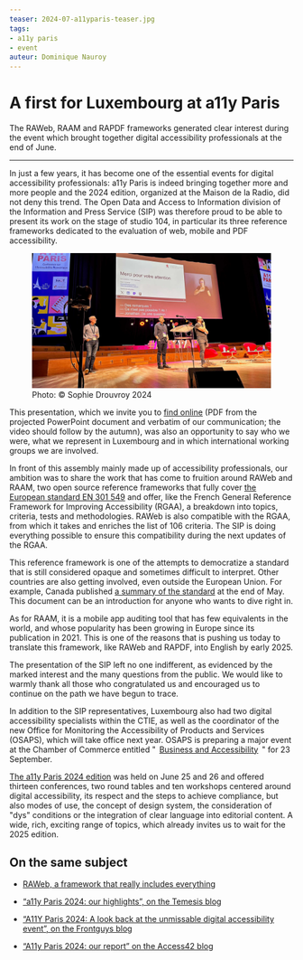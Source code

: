```yaml
---
teaser: 2024-07-a11yparis-teaser.jpg
tags:
- a11y paris
- event
auteur: Dominique Nauroy
---
```


<hgroup>
    <h1>A first for Luxembourg at a11y Paris</h1> 
    <p>The RAWeb, RAAM and RAPDF frameworks generated clear interest during the event which brought together digital accessibility professionals at the end of June.</p>
</hgroup>
<hr>
<div class="intro"> 
    <p>In just a few years, it has become one of the essential events for digital accessibility professionals: a11y Paris is indeed bringing together more and more people and the 2024 edition, organized at the <span lang="fr">Maison de la Radio</span>, did not deny this trend. The Open Data and Access to Information division of the Information and Press Service (SIP) was therefore proud to be able to present its work on the stage of studio 104, in particular its three reference frameworks dedicated to the evaluation of web, mobile and PDF accessibility.</p>
</div>
<figure role="group" aria-label="Photo: © Sophie Drouvoy 2024" class="pic"> 
    <img src="../../fr/news/img/2024-07-a11yparis.jpg" alt="Scene from studio 104 of the Maison de la Radio with Dominique Nauroy, Alain Vagner and Frédéric Halna"> 
    <figcaption>Photo: © Sophie Drouvroy 2024</figcaption>
</figure>
<p>This presentation, which we invite you to <a href="https://accessibilite.public.lu/docs/a11yparis2024/">find online</a> (PDF from the projected PowerPoint document and verbatim of our communication; the video should follow by the autumn), was also an opportunity to say who we were, what we represent in Luxembourg and in which international working groups we are involved.</p>
<p>In front of this assembly mainly made up of accessibility professionals, our ambition was to share the work that has come to fruition around RAWeb and RAAM, two open source reference frameworks that fully cover <a href="https://www.etsi.org/deliver/etsi_en/301500_301599/301549/03.02.01_60/en_301549v030201p.pdf">the European standard EN 301 549</a> and offer, like the French General Reference Framework for Improving Accessibility (RGAA), a breakdown into topics, criteria, tests and methodologies. RAWeb is also compatible with the RGAA, from which it takes and enriches the list of 106 criteria. The SIP is doing everything possible to ensure this compatibility during the next updates of the RGAA.</p>
<p>This reference framework is one of the attempts to democratize a standard that is still considered opaque and sometimes difficult to interpret. Other countries are also getting involved, even outside the European Union. For example, Canada published <a href="https://a11y.canada.ca/en/technical-summary-of-the-en-301-549-v321-2021/">a summary of the standard</a> at the end of May. This document can be an introduction for anyone who wants to dive right in.</p>
<p>As for RAAM, it is a mobile app auditing tool that has few equivalents in the world, and whose popularity has been growing in Europe since its publication in 2021. This is one of the reasons that is pushing us today to translate this framework, like RAWeb and RAPDF, into English by early 2025.</p>
<p>The presentation of the SIP left no one indifferent, as evidenced by the marked interest and the many questions from the public. We would like to warmly thank all those who congratulated us and encouraged us to continue on the path we have begun to trace.</p>
<p>In addition to the SIP representatives, Luxembourg also had two digital accessibility specialists within the CTIE, as well as the coordinator of the new Office for Monitoring the Accessibility of Products and Services (OSAPS), which will take office next year. OSAPS is preparing a major event at the Chamber of Commerce entitled "  <a href="https://www.cc.lu/agenda/detail/conference-entreprises-et-accessibilite">Business and Accessibility</a>  " for 23 September.</p>
<p><a href="https://www.a11yparis.org/2024.php">The a11y Paris 2024 edition</a> was held on June 25 and 26 and offered thirteen conferences, two round tables and ten workshops centered around digital accessibility, its respect and the steps to achieve compliance, but also modes of use, the concept of design system, the consideration of "dys" conditions or the integration of clear language into editorial content. A wide, rich, exciting range of topics, which already invites us to wait for the 2025 edition.</p>
<aside class="more"> <h2>On the same subject</h2> <ul> <li><p><a href="https://accessibilite.public.lu/fr/news/2024-02-08-RAWeb.html">RAWeb, a framework that really includes everything</a></p></li> <li><p><a href="https://www.temesis.com/blog/a11y-paris-2024-nos-temps-forts/">“a11y Paris 2024: our highlights”, on the Temesis blog</a></p></li> <li><p><a href="https://frontguys.fr/accessibilite/a11y-paris-2024-evenement-incontournable-accessibilite-numerique/">“A11Y Paris 2024: A look back at the unmissable digital accessibility event”, on the Frontguys blog</a></p></li> <li><p><a href="https://access42.net/a11y-paris-2024-compte-rendu/">“A11y Paris 2024: our report” on the Access42 blog</a></p></li> </ul>
</aside>